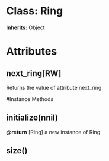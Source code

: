 # Class: Ring
**Inherits:** Object
    



# Attributes
## next_ring[RW] [](#attribute-i-next_ring)
Returns the value of attribute next_ring.


#Instance Methods
## initialize(nnil) [](#method-i-initialize)

**@return** [Ring] a new instance of Ring

## size() [](#method-i-size)

